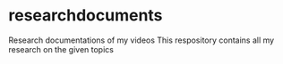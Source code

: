 # researchdocuments
Research documentations of my videos
This respository contains all my research on the given topics
